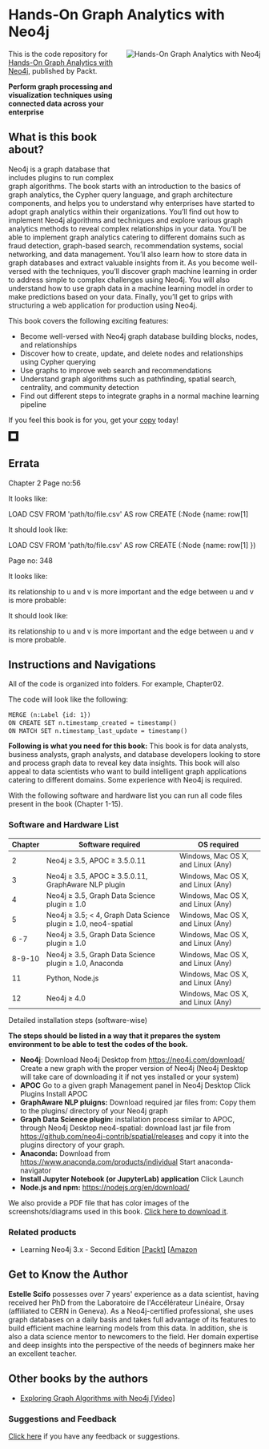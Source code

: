 # Hands-On Graph Analytics with Neo4j
<a href="https://www.packtpub.com/product/hands-on-graph-analytics-with-neo4j/9781839212611"><img src="https://static.packt-cdn.com/products/9781839212611/cover/smaller" alt="Hands-On Graph Analytics with Neo4j" height="256px" align="right"></a>

This is the code repository for [Hands-On Graph Analytics with Neo4j](https://www.packtpub.com/product/hands-on-graph-analytics-with-neo4j/9781839212611), published by Packt.

**Perform graph processing and visualization techniques using connected data across your enterprise**

## What is this book about?
Neo4j is a graph database that includes plugins to run complex graph algorithms.
The book starts with an introduction to the basics of graph analytics, the Cypher query language, and graph architecture components, and helps you to understand why enterprises have started to adopt graph analytics within their organizations. You’ll find out how to implement Neo4j algorithms and techniques and explore various graph analytics methods to reveal complex relationships in your data. You’ll be able to implement graph analytics catering to different domains such as fraud detection, graph-based search, recommendation systems, social networking, and data management. You’ll also learn how to store data in graph databases and extract valuable insights from it. As you become well-versed with the techniques, you’ll discover graph machine learning in order to address simple to complex challenges using Neo4j. You will also understand how to use graph data in a machine learning model in order to make predictions based on your data. Finally, you’ll get to grips with structuring a web application for production using Neo4j.

This book covers the following exciting features: 
* Become well-versed with Neo4j graph database building blocks, nodes, and relationships
* Discover how to create, update, and delete nodes and relationships using Cypher querying
* Use graphs to improve web search and recommendations
* Understand graph algorithms such as pathfinding, spatial search, centrality, and community detection
* Find out different steps to integrate graphs in a normal machine learning pipeline

If you feel this book is for you, get your [copy](https://www.amazon.com/dp/1839212616) today!

<a href="https://www.packtpub.com/?utm_source=github&utm_medium=banner&utm_campaign=GitHubBanner"><img src="https://raw.githubusercontent.com/PacktPublishing/GitHub/master/GitHub.png" 
alt="https://www.packtpub.com/" border="5" /></a>

## Errata
Chapter 2
Page no:56 

It looks like:

LOAD CSV FROM 'path/to/file.csv' AS row
CREATE (:Node {name: row[1]

It should look like: 

LOAD CSV FROM 'path/to/file.csv' AS row
CREATE (:Node {name: row[1] })

Page no: 348

It looks like:

its relationship to u and v is more important and the edge between u and v is more probable:

It should look like: 

its relationship to u and v is more important and the edge between u and v is more probable.

## Instructions and Navigations
All of the code is organized into folders. For example, Chapter02.

The code will look like the following:
```
MERGE (n:Label {id: 1})
ON CREATE SET n.timestamp_created = timestamp()
ON MATCH SET n.timestamp_last_update = timestamp()
```

**Following is what you need for this book:**
This book is for data analysts, business analysts, graph analysts, and database developers looking to store and process graph data to reveal key data insights. This book will also appeal to data scientists who want to build intelligent graph applications catering to different domains. Some experience with Neo4j is required.

With the following software and hardware list you can run all code files present in the book (Chapter 1-15).

### Software and Hardware List

| Chapter  | Software required                   | OS required                        |
| -------- | ------------------------------------| -----------------------------------|
| 2        | Neo4j ≥ 3.5, APOC ≥ 3.5.0.11        | Windows, Mac OS X, and Linux (Any) |
| 3        |Neo4j ≥ 3.5, APOC ≥ 3.5.0.11, GraphAware NLP plugin | Windows, Mac OS X, and Linux (Any) |
| 4        | Neo4j ≥ 3.5, Graph Data Science plugin ≥ 1.0           | Windows, Mac OS X, and Linux (Any) |
| 5        | Neo4j ≥ 3.5; < 4, Graph Data Science plugin ≥ 1.0, neo4-spatial            | Windows, Mac OS X, and Linux (Any) |
| 6 -7     | Neo4j ≥ 3.5, Graph Data Science plugin ≥ 1.0          | Windows, Mac OS X, and Linux (Any) |
| 8-9-10   | Neo4j ≥ 3.5, Graph Data Science plugin ≥ 1.0, Anaconda            | Windows, Mac OS X, and Linux (Any) |
| 11        | Python, Node.js            | Windows, Mac OS X, and Linux (Any) |
| 12       | Neo4j ≥ 4.0           | Windows, Mac OS X, and Linux (Any) |

Detailed installation steps (software-wise)

**The steps should be listed in a way that it prepares the system environment to be able to test the codes of the book.**

* **Neo4j**:
   Download Neo4j Desktop from https://neo4j.com/download/
   Create a new graph with the proper version of Neo4j (Neo4j Desktop will take care of downloading it if not yes installed or your system)
* **APOC**
   Go to a given graph Management panel in Neo4j Desktop
   Click Plugins
   Install APOC
* **GraphAware NLP pluigns:**
   Download required jar files from:
   Copy them to the plugins/ directory of your Neo4j graph
* **Graph Data Science plugin:** 
   installation process similar to APOC, through Neo4j Desktop
   neo4-spatial: download last jar file from https://github.com/neo4j-contrib/spatial/releases and copy it into the plugins directory of your graph.
* **Anaconda:**
   Download from https://www.anaconda.com/products/individual
   Start anaconda-navigator
* **Install Jupyter Notebook (or JupyterLab) application**
   Click Launch
* **Node.js and npm:**
   https://nodejs.org/en/download/


We also provide a PDF file that has color images of the screenshots/diagrams used in this book. [Click here to download it](https://static.packt-cdn.com/downloads/9781839212611_ColorImages.pdf).

### Related products <Other books you may enjoy>
* Learning Neo4j 3.x - Second Edition [[Packt]](https://www.packtpub.com/product/learning-neo4j-3-x-second-edition/9781786466143) [[Amazon](https://www.amazon.com/dp/1786466147)

## Get to Know the Author
**Estelle Scifo**
possesses over 7 years' experience as a data scientist, having received her PhD from the Laboratoire de l'Accélérateur Linéaire, Orsay (affiliated to CERN in Geneva). As a Neo4j-certified professional, she uses graph databases on a daily basis and takes full advantage of its features to build efficient machine learning models from this data. In addition, she is also a data science mentor to newcomers to the field. Her domain expertise and deep insights into the perspective of the needs of beginners make her an excellent teacher.

## Other books by the authors
* [Exploring Graph Algorithms with Neo4j [Video]](https://www.packtpub.com/product/exploring-graph-algorithms-with-neo4j-video/9781838555580)

### Suggestions and Feedback
[Click here](https://docs.google.com/forms/d/e/1FAIpQLSdy7dATC6QmEL81FIUuymZ0Wy9vH1jHkvpY57OiMeKGqib_Ow/viewform) if you have any feedback or suggestions.
